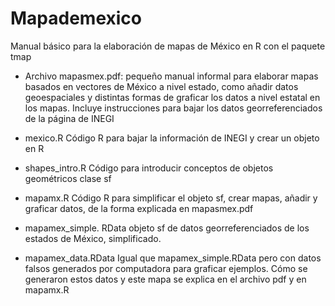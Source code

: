 # Mapademexico
Manual básico para la elaboración de mapas de México en R con el paquete tmap

- Archivo mapasmex.pdf: pequeño manual informal para elaborar mapas basados en vectores de México a nivel estado, como añadir datos geoespaciales
y distintas formas de graficar los datos a nivel estatal en los mapas. Incluye instrucciones para bajar los datos georreferenciados de la página
de INEGI

- mexico.R Código R para bajar la información de INEGI y crear un objeto en R
- shapes_intro.R  Código para introducir conceptos de objetos geométricos clase sf
- mapamx.R Código R para simplificar el objeto sf, crear mapas, añadir y graficar datos, de la forma explicada en mapasmex.pdf
- mapamex_simple. RData objeto sf de datos georreferenciados de los estados de México, simplificado.
- mapamex_data.RData Igual que mapamex_simple.RData pero con datos falsos generados por computadora para graficar ejemplos. Cómo se generaron
estos datos y este mapa se explica en el archivo pdf y en mapamx.R
